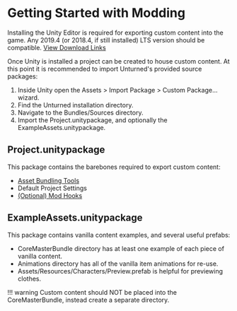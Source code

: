 # Getting Started with Modding

Installing the Unity Editor is required for exporting custom content into the game. Any 2019.4 (or 2018.4, if still installed) LTS version should be compatible. [View Download Links](https://unity3d.com/unity/qa/lts-releases?version=2019.4)

Once Unity is installed a project can be created to house custom content. At this point it is recommended to import Unturned's provided source packages:

1. Inside Unity open the Assets > Import Package > Custom Package... wizard.
2. Find the Unturned installation directory.
3. Navigate to the Bundles/Sources directory.
4. Import the Project.unitypackage, and optionally the ExampleAssets.unitypackage.

## Project.unitypackage

This package contains the barebones required to export custom content:

- [Asset Bundling Tools](AssetBundles.md)
- Default Project Settings
- [(Optional) Mod Hooks](ModHooks.md)

## ExampleAssets.unitypackage

This package contains vanilla content examples, and several useful prefabs:

- CoreMasterBundle directory has at least one example of each piece of vanilla content.
- Animations directory has all of the vanilla item animations for re-use.
- Assets/Resources/Characters/Preview.prefab is helpful for previewing clothes.

!!! warning
    Custom content should NOT be placed into the CoreMasterBundle, instead create a separate directory.
